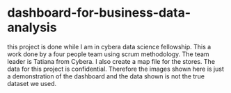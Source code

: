 # dashboard-for-business-data-analysis
this project is done while I am in cybera data science fellowship.
This a work done by a four people team using scrum methodology. The team leader is Tatiana from Cybera.
I also create a map file for the stores.
The data for this project is confidential. Therefore the images shown here is just a demonstration of the dashboard and the data shown is not the true dataset we used.
